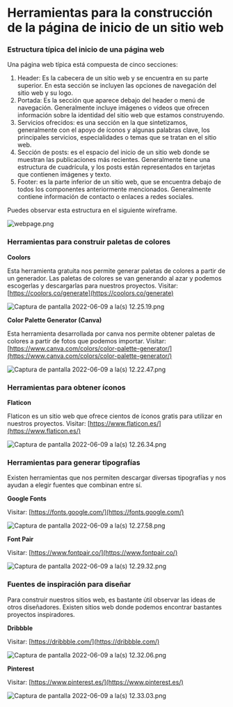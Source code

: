 # Herramientas para la construcción de la página de inicio de un sitio web

### Estructura típica del inicio de una página web

Una página web típica está compuesta de cinco secciones:

1. Header: Es la cabecera de un sitio web y se encuentra en su parte superior. En esta sección se incluyen las opciones de navegación del sitio web y su logo.
2. Portada: Es la sección que aparece debajo del header o menú de navegación. Generalmente incluye imágenes o videos que ofrecen información sobre la identidad del sitio web que estamos construyendo.
3. Servicios ofrecidos: es una sección en la que sintetizamos, generalmente con el apoyo de íconos y algunas palabras clave, los principales servicios, especialidades o temas que se tratan en el sitio web.
4. Sección de posts: es el espacio del inicio de un sitio web donde se muestran las publicaciones más recientes. Generalmente tiene una estructura de cuadrícula, y los posts están representados en tarjetas que contienen imágenes y texto.
5. Footer: es la parte inferior de un sitio web, que se encuentra debajo de todos los componentes anteriormente mencionados. Generalmente contiene información de contacto o enlaces a redes sociales.

Puedes observar esta estructura en el siguiente wireframe.

![webpage.png](./img/webpage.png)

### Herramientas para construir paletas de colores

**Coolors**

Esta herramienta gratuita nos permite generar paletas de colores a partir de un generador. Las paletas de colores se van generando al azar y podemos escogerlas y descargarlas para nuestros proyectos. Visitar: [https://coolors.co/generate](https://coolors.co/generate)

![Captura de pantalla 2022-06-09 a la(s) 12.25.19.png](./img/Captura_de_pantalla_2022-06-09_a_la(s)_12.25.19.png)

**Color Palette Generator (Canva)**

Esta herramienta desarrollada por canva nos permite obtener paletas de colores a partir de fotos que podemos importar. Visitar: [https://www.canva.com/colors/color-palette-generator/](https://www.canva.com/colors/color-palette-generator/)

![Captura de pantalla 2022-06-09 a la(s) 12.22.47.png](./img/Captura_de_pantalla_2022-06-09_a_la(s)_12.22.47.png)

### Herramientas para obtener íconos

**Flaticon**

Flaticon es un sitio web que ofrece cientos de íconos gratis para utilizar en nuestros proyectos. Visitar: [https://www.flaticon.es/](https://www.flaticon.es/)

![Captura de pantalla 2022-06-09 a la(s) 12.26.34.png](./img/Captura_de_pantalla_2022-06-09_a_la(s)_12.26.34.png)

### Herramientas para generar tipografías

Existen herramientas que nos permiten descargar diversas tipografías y nos ayudan a elegir fuentes que combinan entre sí.

**Google Fonts**

Visitar: [https://fonts.google.com/](https://fonts.google.com/)

![Captura de pantalla 2022-06-09 a la(s) 12.27.58.png](./img/Captura_de_pantalla_2022-06-09_a_la(s)_12.27.58.png)

**Font Pair**

Visitar: [https://www.fontpair.co/](https://www.fontpair.co/)

![Captura de pantalla 2022-06-09 a la(s) 12.29.32.png](./img/Captura_de_pantalla_2022-06-09_a_la(s)_12.29.32.png)

### Fuentes de inspiración para diseñar

Para construir nuestros sitios web, es bastante útil observar las ideas de otros diseñadores. Existen sitios web donde podemos encontrar bastantes proyectos inspiradores.

**Dribbble**

Visitar: [https://dribbble.com/](https://dribbble.com/)

![Captura de pantalla 2022-06-09 a la(s) 12.32.06.png](./img/Captura_de_pantalla_2022-06-09_a_la(s)_12.32.06.png)

**Pinterest**

Visitar: [https://www.pinterest.es/](https://www.pinterest.es/)

![Captura de pantalla 2022-06-09 a la(s) 12.33.03.png](./img/Captura_de_pantalla_2022-06-09_a_la(s)_12.33.03.png)